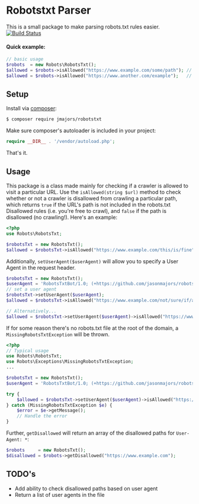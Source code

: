 # Robotstxt Parser
This is a small package to make parsing robots.txt rules easier.
[![Build Status](https://travis-ci.org/jasonmajors/robotstxt.svg?branch=master)](https://travis-ci.org/jasonmajors/robotstxt)
#### Quick example:
```php
// basic usage
$robots  = new Robots\RobotsTxt();
$allowed = $robots->isAllowed("https://www.example.com/some/path"); // true
$allowed = $robots->isAllowed("https://www.another.com/example");   // false
```
## Setup
Install via [composer](https://getcomposer.org/):
```sh
$ composer require jmajors/robotstxt
```
Make sure composer's autoloader is included in your project:
```php
require __DIR__ . '/vendor/autoload.php';
```
That's it.

## Usage
This package is a class made mainly for checking if a crawler is allowed to visit a particular URL. Use the `isAllowed(string $url)` method to check whether or not a crawler is disallowed from crawling a particular path, which returns `true` if the URL's path is not included in the robots.txt Disallowed rules (i.e. you're free to crawl), and `false` if the path is disallowed (no crawling!).
Here's an example:

```php
<?php
use Robots\RobotsTxt;

$robotsTxt = new RobotsTxt();
$allowed = $robotsTxt->isAllowed("https://www.example.com/this/is/fine"); // returns true
```
Additionally, `setUserAgent($userAgent)` will allow you to specify a User Agent in the request header.
```php
$robotsTxt = new RobotsTxt();
$userAgent = 'RobotsTxtBot/1.0; (+https://github.com/jasonmajors/robotstxt)';
// set a user agent
$robotsTxt->setUserAgent($userAgent);
$allowed = $robotsTxt->isAllowed("https://www.example.com/not/sure/if/allowed");

// Alternatively...
$allowed = $robotsTxt->setUserAgent($userAgent)->isAllowed("https://www.someplace.com/a/path");
```
If for some reason there's no robots.txt file at the root of the domain, a `MissingRobotsTxtException` will be thrown.
```php
<?php
// Typical usage
use Robots\RobotsTxt;
use Robots\Exceptions\MissingRobotsTxtException;
...

$robotsTxt = new RobotsTxt();
$userAgent = 'RobotsTxtBot/1.0; (+https://github.com/jasonmajors/robotstxt)';

try {
    $allowed = $robotsTxt->setUserAgent($userAgent)->isAllowed("https://www.example.com/some/path");
} catch (MissingRobotsTxtException $e) {
    $error = $e->getMessage();
    // Handle the error
}
```
Further, `getDisallowed` will return an array of the disallowed paths for `User-Agent: *`:
```php
$robots     = new RobotsTxt();
$disallowed = $robots->getDisallowed("https://www.example.com");
```
## TODO's
 - Add ability to check disallowed paths based on user agent
 - Return a list of user agents in the file


